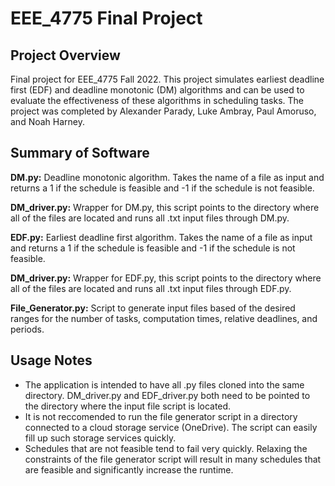 # EEE_4775 Final Project

## Project Overview
Final project for EEE_4775 Fall 2022. This project simulates earliest deadline first (EDF) and deadline monotonic (DM) algorithms and can be used to evaluate the effectiveness of these algorithms in scheduling tasks. The project was completed by Alexander Parady, Luke Ambray, Paul Amoruso, and Noah Harney.

## Summary of Software
**DM.py:** Deadline monotonic algorithm. Takes the name of a file as input and returns a 1 if the schedule is feasible and -1 if the schedule is not feasible.

**DM_driver.py:** Wrapper for DM.py, this script points to the directory where all of the files are located and runs all .txt input files through DM.py.

**EDF.py:** Earliest deadline first algorithm. Takes the name of a file as input and returns a 1 if the schedule is feasible and -1 if the schedule is not feasible.

**DM_driver.py:** Wrapper for EDF.py, this script points to the directory where all of the files are located and runs all .txt input files through EDF.py.

**File_Generator.py:** Script to generate input files based of the desired ranges for the number of tasks, computation times, relative deadlines, and periods.

## Usage Notes
- The application is intended to have all .py files cloned into the same directory. DM_driver.py and EDF_driver.py both need to be pointed to the directory where the input file script is located.
- It is not reccomended to run the file generator script in a directory connected to a cloud storage service (OneDrive). The script can easily fill up such storage services quickly.
- Schedules that are not feasible tend to fail very quickly. Relaxing the constraints of the file generator script will result in many schedules that are feasible and significantly increase the runtime.
